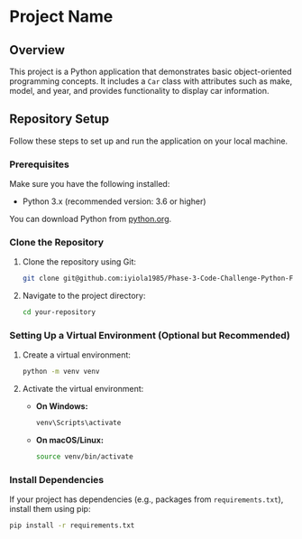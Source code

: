 # Project Name

## Overview

This project is a Python application that demonstrates basic object-oriented programming concepts. It includes a `Car` class with attributes such as make, model, and year, and provides functionality to display car information.

## Repository Setup

Follow these steps to set up and run the application on your local machine.

### Prerequisites

Make sure you have the following installed:

- Python 3.x (recommended version: 3.6 or higher)

You can download Python from [python.org](https://www.python.org/downloads/).

### Clone the Repository

1. Clone the repository using Git:

    ```bash
    git clone git@github.com:iyiola1985/Phase-3-Code-Challenge-Python-Fundamentals---Compulsory.git
    ```

2. Navigate to the project directory:

    ```bash
    cd your-repository
    ```

### Setting Up a Virtual Environment (Optional but Recommended)

1. Create a virtual environment:

    ```bash
    python -m venv venv
    ```

2. Activate the virtual environment:

    - **On Windows:**

      ```bash
      venv\Scripts\activate
      ```

    - **On macOS/Linux:**

      ```bash
      source venv/bin/activate
      ```

### Install Dependencies

If your project has dependencies (e.g., packages from `requirements.txt`), install them using pip:

```bash
pip install -r requirements.txt
